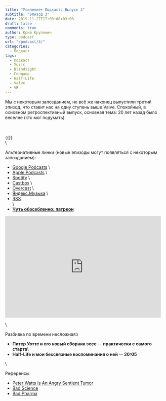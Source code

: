 ```yaml
---
title: "Усиление+ Подкаст: Выпуск 3"
subtitle: "Эпизод 3"
date: 2019-11-27T17:00:00+03:00
draft: false
comments: true
author: Юрий Крупенин
type: podcast
url: "/podcast/3/"
categories:
  - Подкаст
tags:
  - Подкаст
  - Уоттс
  - Blindsight
  - Голдакр
  - Half-Life
  - Valve
  - VR
---
```


Мы с некоторым запозданием, но всё же наконец выпустили третий эпизод, что ставит нас на одну ступень выше Valve. Спокойный, в основном ретроспективный выпуск, основная тема: 20 лет назад было веселее (кто мог подумать).

\
\
{{<podcast>}}
\
\

Альтернативные линки (новые эпизоды могут появляться с некоторым запозданием):

* [Google Podcasts](https://podcasts.google.com/?feed=aHR0cDovL2ZlZWRzLnNvdW5kY2xvdWQuY29tL3VzZXJzL3NvdW5kY2xvdWQ6dXNlcnM6MjM0MzMyOTQvc291bmRzLnJzcw) \
* [Apple Podcasts](https://podcasts.apple.com/ru/podcast/%D1%83%D1%81%D0%B8%D0%BB%D0%B5%D0%BD%D0%B8%D0%B5-%D0%BF%D0%BE%D0%B4%D0%BA%D0%B0%D1%81%D1%82/id1487512789) \
* [Spotify](https://open.spotify.com/show/4dQbxnwJjsz4z9UdCVJR6H) \
* [Castbox](https://castbox.fm/channel/%D0%A3%D1%81%D0%B8%D0%BB%D0%B5%D0%BD%D0%B8%D0%B5%2B-%D0%9F%D0%BE%D0%B4%D0%BA%D0%B0%D1%81%D1%82-id2462850) \
* [Overcast](https://overcast.fm/itunes1487512789) \
* [Яндекс.Музыка](https://music.yandex.ru/album/9244822) \
* [RSS](https://anchor.fm/s/1079e220/podcast/rss) \
\
* [<b>Чуть обособленно: патреон</b>](https://patreon.com/usilenie)

<iframe src="https://yoomoney.ru/quickpay/shop-widget?writer=seller&targets=%D0%98%D0%BB%D0%B8%20%D0%B7%D0%B0%D0%BD%D0%B5%D1%81%D1%82%D0%B8%20%D0%BD%D0%B0%20%D0%BF%D0%B8%D0%B2%D0%BE%20(%D0%BA%D0%BE%D0%B3%D0%BE%20%D1%8F%20%D0%BE%D0%B1%D0%BC%D0%B0%D0%BD%D1%8B%D0%B2%D0%B0%D1%8E%2C%20%D0%BD%D0%B0%20%D0%B0%D1%83%D0%B4%D0%B8%D0%BE%D1%85%D0%BB%D0%B0%D0%BC)%20%D1%80%D0%B0%D0%B7%D0%BE%D0%B2%D0%BE&targets-hint=&default-sum=200&button-text=11&payment-type-choice=on&mobile-payment-type-choice=on&comment=on&hint=&successURL=&quickpay=shop&account=410016665247103" width="100%" height="330" frameborder="0" allowtransparency="true" scrolling="no"></iframe>


\

Разбивка по времени несложная:\

* **Питер Уоттс и его новый сборник эссе** -- **практически с самого старта**\
* **Half-Life и мои бессвязные воспоминания о ней** -- **20:05**

\

Референсы:

* [Peter Watts Is An Angry Sentient Tumor](https://www.goodreads.com/book/show/45729865-peter-watts-is-an-angry-sentient-tumor)
* [Bad Science](https://www.goodreads.com/book/show/3272165-bad-science)
* [Bad Pharma](https://www.goodreads.com/book/show/15795155-bad-pharma)